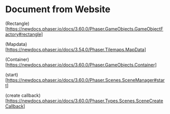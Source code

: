 # Document from Website

(Rectangle)[https://newdocs.phaser.io/docs/3.60.0/Phaser.GameObjects.GameObjectFactory#rectangle]

(Mapdata)[https://newdocs.phaser.io/docs/3.54.0/Phaser.Tilemaps.MapData]

(Container)[https://newdocs.phaser.io/docs/3.60.0/Phaser.GameObjects.Container]

(start)[https://newdocs.phaser.io/docs/3.60.0/Phaser.Scenes.SceneManager#start]

(create callback)[https://newdocs.phaser.io/docs/3.60.0/Phaser.Types.Scenes.SceneCreateCallback]